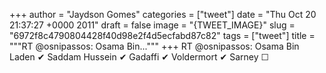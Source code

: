 
+++
author = "Jaydson Gomes"
categories = ["tweet"]
date = "Thu Oct 20 21:37:27 +0000 2011"
draft = false
image = "{TWEET_IMAGE}"
slug = "6972f8c4790804428f40d98e2f4d5ecfabd87c82"
tags = ["tweet"]
title = """RT @osnipassos: Osama Bin..."""
+++
RT @osnipassos: Osama Bin Laden ✔ 
Saddam Hussein ✔ 
Gadaffi ✔ 
Voldermort ✔ 
Sarney ☐
